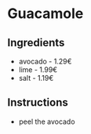 # Guacamole
## Ingredients
* avocado - 1.29€
* lime - 1.99€
* salt - 1.19€
## Instructions
* peel the avocado
